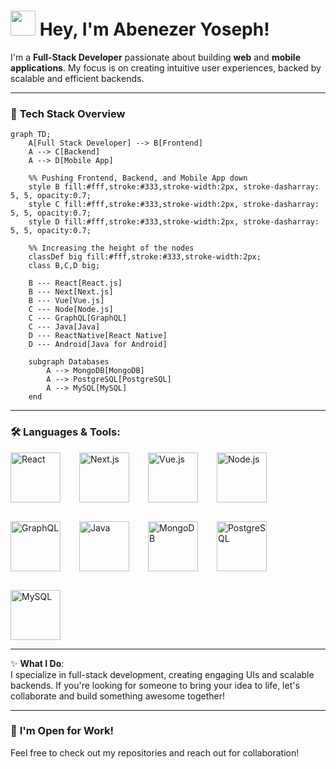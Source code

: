 
# <img src="https://media.giphy.com/media/hvRJCLFzcasrR4ia7z/giphy.gif" width="40px"/> **Hey, I'm Abenezer Yoseph!**

I'm a **Full-Stack Developer** passionate about building **web** and **mobile applications**. 
My focus is on creating intuitive user experiences, backed by scalable and efficient backends.

---

### 🚀 **Tech Stack Overview**

```mermaid
graph TD;
    A[Full Stack Developer] --> B[Frontend]
    A --> C[Backend]
    A --> D[Mobile App]
    
    %% Pushing Frontend, Backend, and Mobile App down
    style B fill:#fff,stroke:#333,stroke-width:2px, stroke-dasharray: 5, 5, opacity:0.7;
    style C fill:#fff,stroke:#333,stroke-width:2px, stroke-dasharray: 5, 5, opacity:0.7;
    style D fill:#fff,stroke:#333,stroke-width:2px, stroke-dasharray: 5, 5, opacity:0.7;

    %% Increasing the height of the nodes
    classDef big fill:#fff,stroke:#333,stroke-width:2px;
    class B,C,D big;
    
    B --- React[React.js]
    B --- Next[Next.js]
    B --- Vue[Vue.js]
    C --- Node[Node.js]
    C --- GraphQL[GraphQL]
    C --- Java[Java]
    D --- ReactNative[React Native]
    D --- Android[Java for Android]
    
    subgraph Databases
        A --> MongoDB[MongoDB]
        A --> PostgreSQL[PostgreSQL]
        A --> MySQL[MySQL]
    end
```

---

### 🛠️ **Languages & Tools**:

<div style="display: flex; flex-wrap: wrap; gap: 30px;">
  <img src="https://cdn.worldvectorlogo.com/logos/react-2.svg" alt="React" width="80"/>
  <img src="https://cdn.worldvectorlogo.com/logos/nextjs-2.svg" alt="Next.js" width="80"/>
  <img src="https://cdn.worldvectorlogo.com/logos/vue-9.svg" alt="Vue.js" width="80"/>
  <img src="https://cdn.worldvectorlogo.com/logos/nodejs-icon.svg" alt="Node.js" width="80"/>
  <img src="https://cdn.worldvectorlogo.com/logos/graphql.svg" alt="GraphQL" width="80"/>
  <img src="https://cdn.worldvectorlogo.com/logos/java-4.svg" alt="Java" width="80"/>
  <img src="https://cdn.worldvectorlogo.com/logos/mongodb-icon-1.svg" alt="MongoDB" width="80"/>
  <img src="https://cdn.worldvectorlogo.com/logos/postgresql.svg" alt="PostgreSQL" width="80"/>
  <img src="https://cdn.worldvectorlogo.com/logos/mysql-6.svg" alt="MySQL" width="80"/>
</div>

---

✨ **What I Do**:  
I specialize in full-stack development, creating engaging UIs and scalable backends. If you're looking for someone to bring your idea to life, let's collaborate and build something awesome together!

---

### 🌟 **I'm Open for Work!**  
Feel free to check out my repositories and reach out for collaboration!
